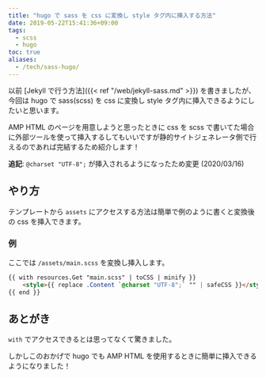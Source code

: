 ```yaml
---
title: "hugo で sass を css に変換し style タグ内に挿入する方法"
date: 2019-05-22T15:41:36+09:00
tags:
  - scss
  - hugo
toc: true
aliases:
  - /tech/sass-hugo/
---
```

以前 [Jekyll で行う方法]({{< ref "/web/jekyll-sass.md" >}}) を書きましたが、今回は hugo で sass(scss) を css に変換し style タグ内に挿入できるようにしたいと思います。

AMP HTML のページを用意しようと思ったときに css を scss で書いてた場合に外部ツールを使って挿入するしてもいいですが静的サイトジェネレータ側で行えるのであれば完結するため紹介します！

<!--more-->

**追記**: `@charset "UTF-8";` が挿入されるようになったため変更 (2020/03/16)

## やり方

テンプレートから `assets` にアクセスする方法は簡単で例のように書くと変換後の css を挿入できます。

### 例

ここでは `/assets/main.scss` を変換し挿入します。

```html
{{ with resources.Get "main.scss" | toCSS | minify }}
	<style>{{ replace .Content `@charset "UTF-8";` "" | safeCSS }}</style>
{{ end }}
```

## あとがき

`with` でアクセスできるとは思ってなくて驚きました。

しかしこのおかげで hugo でも AMP HTML を使用するときに簡単に挿入できるようになりました！
